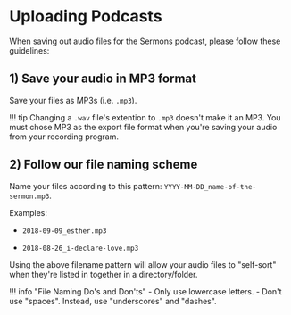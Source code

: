 # Uploading Podcasts

When saving out audio files for the Sermons podcast, please follow these guidelines:

## 1) Save your audio in MP3 format

Save your files as MP3s (i.e. `.mp3`).

!!! tip
    Changing a `.wav` file's extention to `.mp3` doesn't make it an MP3. You must chose MP3 as the export file format when you're saving your audio from  your recording program.

## 2) Follow our file naming scheme

Name your files according to this pattern: `YYYY-MM-DD_name-of-the-sermon.mp3`.

Examples:

- `2018-09-09_esther.mp3`

- `2018-08-26_i-declare-love.mp3`

Using the above filename pattern will allow your audio files to "self-sort" when they're listed in together in a directory/folder.

!!! info "File Naming Do's and Don'ts"
    - Only use lowercase letters.
    - Don't use "spaces". Instead, use "underscores" and "dashes".